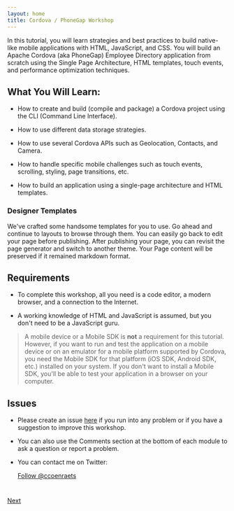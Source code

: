 ```yaml
---
layout: home
title: Cordova / PhoneGap Workshop
---
```

In this tutorial, you will learn strategies and best practices to build native-like mobile applications with
HTML, JavaScript, and CSS. You will build an Apache Cordova (aka PhoneGap) Employee Directory application from scratch using the Single Page Architecture, HTML templates, touch events, and performance optimization techniques.

## What You Will Learn:

- How to create and build (compile and package) a Cordova project using the CLI (Command Line Interface).

- How to use different data storage strategies.

- How to use several Cordova APIs such as Geolocation, Contacts, and Camera.

- How to handle specific mobile challenges such as touch events, scrolling, styling, page transitions, etc.

- How to build an application using a single-page architecture and HTML templates.
### Designer Templates
We've crafted some handsome templates for you to use. Go ahead and continue to layouts to browse through them. You can easily go back to edit your page before publishing. After publishing your page, you can revisit the page generator and switch to another theme. Your Page content will be preserved if it remained markdown format.


## Requirements

- To complete this workshop, all you need is a code editor, a modern browser, and a connection to the Internet.

- A working knowledge of HTML and JavaScript is assumed, but you don't need to be a JavaScript guru.

>A mobile device or a Mobile SDK is **not** a requirement for this tutorial. However, if you want to run and test the application on a mobile device or on an emulator for a mobile platform supported by Cordova, you need the Mobile SDK for that platform (iOS SDK, Android SDK, etc.) installed on your system. If you don't want to install a Mobile SDK, you'll be able to test your application in a browser on your computer.


## Issues

- Please create an issue [here](https://github.com/ccoenraets/apache-cordova-tutorial/issues) if you run
into any problem or if you have a suggestion to improve this workshop.

- You can also use the Comments section at the bottom of each module to ask a question or report a problem.

- You can contact me on Twitter:

    <a href="https://twitter.com/ccoenraets" class="twitter-follow-button" data-show-count="true" 
    data-size="large" data-lang="en">Follow 
    @ccoenraets</a>
    <script>!function(d,s,id){var js,fjs=d.getElementsByTagName(s)[0];if(!d.getElementById(id)){js=d.createElement(s);js.id=id;js.src="//platform.twitter.com/widgets.js";fjs.parentNode.insertBefore(js,fjs);}}(document,"script","twitter-wjs");</script>

<div class="row" style="margin-top:40px;">
<div class="col-sm-12">
<a href="create-cordova-project.html" class="btn btn-default pull-right">Next <i class="glyphicon
glyphicon-chevron-right"></i></a>
</div>
</div>
